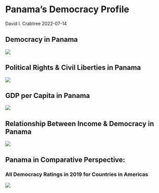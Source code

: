 Panama’s Democracy Profile
================
David I. Crabtree
2022-07-14

## Democracy in Panama

![](C:\Users\David\Desktop\PROGRA~1\FILESA~1\CFSS\hw06\reports\PANAMA~1/figure-gfm/Demscore-1.png)<!-- -->

## Political Rights & Civil Liberties in Panama

![](C:\Users\David\Desktop\PROGRA~1\FILESA~1\CFSS\hw06\reports\PANAMA~1/figure-gfm/Political%20Rights%20&%20Civil%20Libs-1.png)<!-- -->

## GDP per Capita in Panama

![](C:\Users\David\Desktop\PROGRA~1\FILESA~1\CFSS\hw06\reports\PANAMA~1/figure-gfm/GDP%20per%20Capita-1.png)<!-- -->

## Relationship Between Income & Democracy in Panama

![](C:\Users\David\Desktop\PROGRA~1\FILESA~1\CFSS\hw06\reports\PANAMA~1/figure-gfm/Income%20&%20Dem-1.png)<!-- -->

## Panama in Comparative Perspective:

### All Democracy Ratings in 2019 for Countries in Americas

![](C:\Users\David\Desktop\PROGRA~1\FILESA~1\CFSS\hw06\reports\PANAMA~1/figure-gfm/Democracy%20in%20Comparative%20Perspective-1.png)<!-- -->
